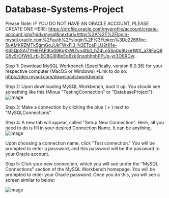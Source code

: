 # Database-Systems-Project

Please Note: IF YOU DO NOT HAVE AN ORACLE ACCOUNT, PLEASE CREATE ONE HERE: 
https://profile.oracle.com/myprofile/account/create-account.jspx?pid=mysql&nexturl=https%3A%2F%2Flogin-mysql.oracle.com%2Fauth%2Fslogin%2F%3Ftoken%3Dc2268fbe-5uAMKRZMTk5gmGoJUkFWxFI3-N3ETcaFlLU2t1I1e-K65QpSAj7YH6FAEtKx09KgKkWZvn4tb0_hZ4Lg5So0p8Uke1WX_a78FuQ8G5vSrOfWt0_rb-EO8Gl9jBpEo6zk3noqhhphPPUp-yr3O9RDw..

Step 1:
Download MySQL Workbench (Specifically, version 8.0.36) for your respective computer (MacOS or Windows)
  *Link to do so: https://dev.mysql.com/downloads/workbench/
  
  
Step 2:
Upon downloading MySQL Workbench, boot it up. You should see something like this (Minus "TestingConnection" or "DatabaseProject"):
![image](https://github.com/Xero-Xis/Database-Systems-Project/assets/102191390/a1a0fae3-75d1-48e0-86bb-680a5df88d57)


Step 3:
Make a connection by clicking the plus ( + ) next to "MySQLConnections"


Step 4:
A new tab will appear, called "Setup New Connection". Here, all you need to do is fill in your desired Connection Name. It can be anything.
![image](https://github.com/Xero-Xis/Database-Systems-Project/assets/102191390/5e65308a-6728-4920-8901-dab7e89a1a6b)


Upon choosing a connection name, click "Test connection." You will be prompted to enter a password, and this password will be the password to your Oracle account.

Step 5:
Click your new connection, which you will see under the "MySQL Connections" section of the MySQL Workbench homepage. You will be prompted to enter your Oracle password. Once you do this, you will see a screen similar to below:

![image](https://github.com/Xero-Xis/Database-Systems-Project/assets/102191390/0513ebe0-5c56-4ad5-84dd-60bcc6bcd8fa)


